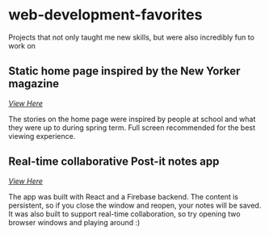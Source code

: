 # web-development-favorites
Projects that not only taught me new skills, but were also incredibly fun to work on

## Static home page inspired by the New Yorker magazine
*[View Here](https://dartmouth-cs52-19s.github.io/lab1-landingpage-danah-han/?fbclid=IwAR3a-qiI2FUHUb4vgM-_PoFhBt8ezKYUDvz71kP1vMVD8gfAT-XAcIw9sII)*

The stories on the home page were inspired by people at school and what they were up to during spring term. Full screen recommended for the best viewing experience.

## Real-time collaborative Post-it notes app
*[View Here](http://danah-cs52-notes-app.surge.sh/)*

The app was built with React and a Firebase backend. The content is persistent, so if you close the window and reopen, your notes will be saved. It was also built to support real-time collaboration, so try opening two browser windows and playing around :)

